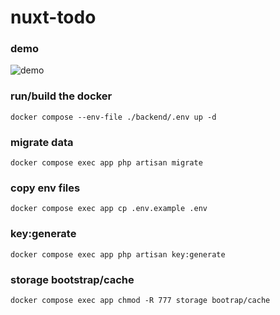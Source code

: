 # nuxt-todo

### demo

![demo](https://github-production-user-asset-6210df.s3.amazonaws.com/34363543/332646433-bc012cdb-97ce-4b85-bd6f-7d0c7d095a66.gif?X-Amz-Algorithm=AWS4-HMAC-SHA256&X-Amz-Credential=AKIAVCODYLSA53PQK4ZA%2F20240522%2Fus-east-1%2Fs3%2Faws4_request&X-Amz-Date=20240522T034614Z&X-Amz-Expires=300&X-Amz-Signature=90bb4f14004fe87ddde9c8d66ed4b9cae886aa7d6f2e842e23a06fe6c6db6562&X-Amz-SignedHeaders=host&actor_id=34363543&key_id=0&repo_id=801983913)

### run/build the docker 
```
docker compose --env-file ./backend/.env up -d
```

### migrate data
```
docker compose exec app php artisan migrate
```

### copy env files
```
docker compose exec app cp .env.example .env
```

### key:generate
```
docker compose exec app php artisan key:generate
```

### storage bootstrap/cache
```
docker compose exec app chmod -R 777 storage bootrap/cache
```


